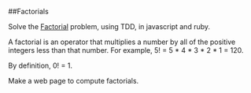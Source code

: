 ##Factorials

Solve the [Factorial](http://www.learnhowtoprogram.com/lessons/factorial) problem, using TDD, in javascript and ruby.

A factorial is an operator that multiplies a number by all of the positive integers less than that number. For example, 5! = 5 * 4 * 3 * 2 * 1 = 120.

By definition, 0! = 1.

Make a web page to compute factorials.